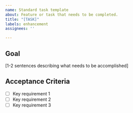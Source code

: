 ```yaml
---
name: Standard task template
about: Feature or task that needs to be completed.
title: "[TASK]"
labels: enhancement
assignees: ''

---
```


## Goal
[1-2 sentences describing what needs to be accomplished]

## Acceptance Criteria
- [ ] Key requirement 1
- [ ] Key requirement 2
- [ ] Key requirement 3
